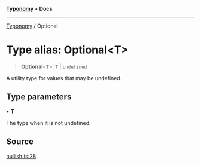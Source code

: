 [**Typonomy**](../README.md) • **Docs**

***

[Typonomy](../globals.md) / Optional

# Type alias: Optional\<T\>

> **Optional**\<`T`\>: `T` \| `undefined`

A utility type for values that may be undefined.

## Type parameters

• **T**

The type when it is not undefined.

## Source

[nullish.ts:28](https://github.com/softcraft-development/typonomy/blob/998a3a61fcab698d064d63ac7adfa4f782485616/src/nullish.ts#L28)
